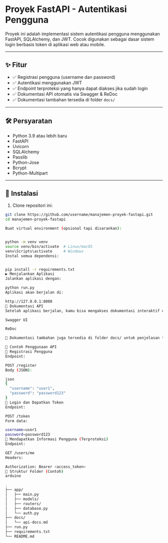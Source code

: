 # Proyek FastAPI - Autentikasi Pengguna

Proyek ini adalah implementasi sistem autentikasi pengguna menggunakan FastAPI, SQLAlchemy, dan JWT. Cocok digunakan sebagai dasar sistem login berbasis token di aplikasi web atau mobile.

---

## ✨ Fitur

- ✅ Registrasi pengguna (username dan password)
- ✅ Autentikasi menggunakan JWT
- ✅ Endpoint terproteksi yang hanya dapat diakses jika sudah login
- ✅ Dokumentasi API otomatis via Swagger & ReDoc
- ✅ Dokumentasi tambahan tersedia di folder `docs/`

---

## 🛠️ Persyaratan

- Python 3.9 atau lebih baru
- FastAPI
- Uvicorn
- SQLAlchemy
- Passlib
- Python-Jose
- Bcrypt
- Python-Multipart

---

## 🚀 Instalasi

1. Clone repositori ini:

```bash
git clone https://github.com/username/manajemen-proyek-fastapi.git
cd manajemen-proyek-fastapi

Buat virtual environment (opsional tapi disarankan):


python -m venv venv
source venv/bin/activate  # Linux/macOS
venv\Scripts\activate     # Windows
Instal semua dependensi:


pip install -r requirements.txt
▶️ Menjalankan Aplikasi
Jalankan aplikasi dengan:

python run.py
Aplikasi akan berjalan di:

http://127.0.0.1:8000
📘 Dokumentasi API
Setelah aplikasi berjalan, kamu bisa mengakses dokumentasi interaktif di:

Swagger UI

ReDoc

📁 Dokumentasi tambahan juga tersedia di folder docs/ untuk penjelasan teknis, struktur folder, dan contoh penggunaan lebih lanjut.

🧪 Contoh Penggunaan API
🔸 Registrasi Pengguna
Endpoint:

POST /register
Body (JSON):

json
{
  "username": "user1",
  "password": "password123"
}
🔸 Login dan Dapatkan Token
Endpoint:

POST /token
Form data:

username=user1
password=password123
🔸 Mendapatkan Informasi Pengguna (Terproteksi)
Endpoint:

GET /users/me
Headers:

Authorization: Bearer <access_token>
📂 Struktur Folder (Contoh)
arduino

.
├── app/
│   ├── main.py
│   ├── models/
│   ├── routers/
│   ├── database.py
│   └── auth.py
├── docs/
│   └── api-docs.md
├── run.py
├── requirements.txt
└── README.md